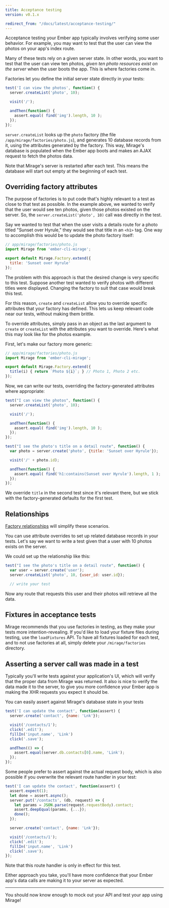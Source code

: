 ```yaml
---
title: Acceptance testing
version: v0.1.x

redirect_from: "/docs/latest/acceptance-testing/"
---
```


Acceptance testing your Ember app typically involves verifying some user behavior. For example, you may want to test that the user can view the photos on your app's index route.

Many of these tests rely on a given server state. In other words, you want to test that the user can view ten photos, *given ten photo resources exist on the server* when the user boots the app. This is where factories come in.

Factories let you define the initial server state directly in your tests:

```js
test('I can view the photos', function() {
  server.createList('photo', 10);

  visit('/');

  andThen(function() {
    assert.equal( find('img').length, 10 );
  });
});
```

`server.createList` looks up the `photo` factory (the file `/app/mirage/factories/photo.js`), and generates 10 database records from it, using the attributes generated by the factory. This way, Mirage's database is populated when the Ember app boots and makes an AJAX request to fetch the photos data.

Note that Mirage's server is restarted after each test. This means the database will start out empty at the beginning of each test.

## Overriding factory attributes

The purpose of factories is to put code that's highly relevant to a test as close to that test as possible. In the example above, we wanted to verify that the user would see ten photos, given those photos existed on the server. So, the `server.createList('photo', 10)` call was directly in the test.

Say we wanted to test that when the user visits a details route for a photo titled "Sunset over Hyrule," they would see that title in an `<h1>` tag. One way to accomplish this would be to update the photo factory itself:

```js
// app/mirage/factories/photo.js
import Mirage from 'ember-cli-mirage';

export default Mirage.Factory.extend({
  title: 'Sunset over Hyrule'
});
```

The problem with this approach is that the desired change is very specific to this test. Suppose another test wanted to verify photos with different titles were displayed. Changing the factory to suit that case would break this test.

For this reason, `create` and `createList` allow you to override specific attributes that your factory has defined. This lets us keep relevant code near our tests, without making them brittle.

To override attributes, simply pass in an object as the last argument to `create` or `createList` with the attributes you want to override. Here's what this may look like for the photos example.

First, let's make our factory more generic:

```js
// app/mirage/factories/photo.js
import Mirage from 'ember-cli-mirage';

export default Mirage.Factory.extend({
  title(i) { return `Photo ${i}`; } // Photo 1, Photo 2 etc.
});
```

Now, we can write our tests, overriding the factory-generated attributes where appropriate:

```js
test("I can view the photos", function() {
  server.createList('photo', 10);

  visit('/');

  andThen(function() {
    assert.equal( find('img').length, 10 );
  });
});

test("I see the photo's title on a detail route", function() {
  var photo = server.create('photo', {title: 'Sunset over Hyrule'});

  visit('/' + photo.id);

  andThen(function() {
    assert.equal( find('h1:contains(Sunset over Hyrule').length, 1 );
  });
});
```

We override `title` in the second test since it's relevant there, but we stick with the factory-generated defaults for the first test.

## Relationships

<aside class='Docs-page__aside'>
  <p><a href="https://github.com/samselikoff/ember-cli-mirage/issues/28">Factory relationships</a> will simplify these scenarios.</p>
</aside>

You can use attribute overrides to set up related database records in your tests. Let's say we want to write a test given that a user with 10 photos exists on the server.

We could set up the relationship like this:

```js
test("I see the photo's title on a detail route", function() {
  var user = server.create('user');
  server.createList('photo', 10, {user_id: user.id});

  // write your test
```

Now any route that requests this user and their photos will retrieve all the data.

## Fixtures in acceptance tests

Mirage recommends that you use factories in testing, as they make your tests more intention-revealing. If you'd like to load your fixture files during testing, use the `loadFixtures` API. To have all fixtures loaded for each test, and to not use factories at all, simply delete your `/mirage/factories` directory.

## Asserting a server call was made in a test
Typically you'll write tests against your application's UI, which will verify that the proper data from Mirage was returned. It also is nice to verify the data made it to the server, to give you more confidence your Ember app is making the XHR requests you expect it should be.

You can easily assert against Mirage's database state in your tests

```js
test('I can update the contact', function(assert) {
  server.create('contact', {name: 'Lnk'});

  visit('/contacts/1');
  click('.edit');
  fillIn('input.name', 'Link')
  click('.save');

  andThen(() => {
    assert.equal(server.db.contacts[0].name, 'Link');
  });
});
```

Some people prefer to assert against the actual request body, which is also possible if you overwrite the relevant route handler in your test:

```js
test('I can update the contact', function(assert) {
  assert.expect(1);
  let done = assert.async();
  server.put('/contacts', (db, request) => {
    let params = JSON.parse(request.requestBody).contact;
    assert.deepEqual(params, {...});
    done();
  });

  server.create('contact', {name: 'Lnk'});

  visit('/contacts/1');
  click('.edit');
  fillIn('input.name', 'Link')
  click('.save');
});
```

Note that this route handler is only in effect for this test.

Either approach you take, you'll have more confidence that your Ember app's data calls are making it to your server as expected.

---

You should now know enough to mock out your API and test your app using Mirage!
